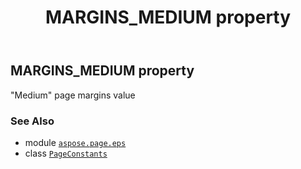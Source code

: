 ﻿---
title: MARGINS_MEDIUM property
second_title: Aspose.Page for Python via .NET API References
description: 
type: docs
weight: 90
url: /python-net/aspose.page.eps/pageconstants/margins_medium/
is_root: false
---

## MARGINS_MEDIUM property


"Medium" page margins value

### See Also
* module [`aspose.page.eps`](../../)
* class [`PageConstants`](/page/python-net/aspose.page.eps/pageconstants)
